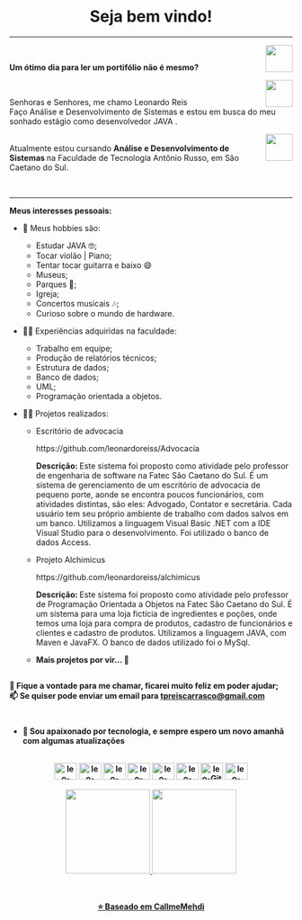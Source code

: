 <h1 align="center"> Seja bem vindo! </h1>
<hr />
<a href="https://github.com/leonardoreiss" target="_blank">
  <img align="right" src="https://cdn.iconscout.com/icon/free/png-256/github-108-438008.png" width="48px" height="48px">
</a><br />
<p align="left" > 
  <b>Um ótimo dia para ler um portifólio não é mesmo?</b>
</p>
<a href="https://www.instagram.com/leonardo.reis/" target="_blank">
  <img align="right" src="https://cdn.icon-icons.com/icons2/1211/PNG/512/1491579602-yumminkysocialmedia36_83067.png" width="48px" height="48px">
</a><br />
<p align="left" >
Senhoras e Senhores, me chamo Leonardo Reis<br />
Faço Análise e Desenvolvimento de Sistemas e estou em busca do meu sonhado estágio como desenvolvedor JAVA </b>. 
</p>
<a href="https://www.linkedin.com/in/leonardo-reis-68b036187/" target="_blank">
  <img align="right" src="https://i.ibb.co/Kx2GSrT/linkedin.png" width="48px" height="48px">
</a>


<br>
Atualmente estou cursando <b> Análise e Desenvolvimento de Sistemas </b> na Faculdade de Tecnologia Antônio Russo, em São Caetano do Sul.
<p align="left" >
<br>
<hr />

**Meus interesses pessoais:**

- 👾 Meus hobbies são: 
  - Estudar JAVA 🤓;
  - Tocar violão | Piano;
  - Tentar tocar guitarra e baixo 😄
  - Museus;
  - Parques 🌳;  
  - Igreja;
  - Concertos musicais 🎶;
  - Curioso sobre o mundo de hardware.

- 👩‍💻 Experiências adquiridas na faculdade:
  - Trabalho em equipe;
  - Produção de relatórios técnicos;
  - Estrutura de dados;
  - Banco de dados;
  - UML;
  - Programação orientada a objetos.
  
- 👩‍💻 Projetos realizados:
  - Escritório de advocacia
    <p> 
      https://github.com/leonardoreiss/Advocacia
    <p>
      <b> Descrição: </b> Este sistema foi proposto como atividade pelo professor de engenharia de software
      na Fatec São Caetano do Sul. É um sistema de gerenciamento de um escritório de advocacia
      de pequeno porte, aonde se encontra poucos funcionários, com atividades distintas, são eles:
      Advogado, Contator e secretária. Cada usuário tem seu próprio ambiente de trabalho com
      dados salvos em um banco. Utilizamos a linguagem Visual Basic .NET com a IDE Visual Studio
      para o desenvolvimento. Foi utilizado o banco de dados Access.
    <p>
  - Projeto Alchimicus
    <p>
      https://github.com/leonardoreiss/alchimicus
    <p>
    <b> Descrição: </b> Este sistema foi proposto como atividade pelo professor de Programação
        Orientada a Objetos na Fatec São Caetano do Sul. É um sistema para uma loja fictícia de
        ingredientes e poções, onde temos uma loja para compra de produtos, cadastro de
        funcionários e clientes e cadastro de produtos. Utilizamos a linguagem JAVA, com Maven e
        JavaFX. O banco de dados utilizado foi o MySql.
    <p>
  - <b> Mais projetos por vir... 👀 <b>

##
    
💬 Fique a vontade para me chamar, ficarei muito feliz em poder ajudar; <br>
📫 Se quiser pode enviar um email para tpreiscarrasco@gmail.com

#

- 💼 Sou apaixonado por tecnologia, e sempre espero um novo amanhã com algumas atualizações
  
</div>

<div align="center" valign="top"><br>
    <img align="center" alt="leo-Java" height="30" width="40" src="https://cdn.jsdelivr.net/gh/devicons/devicon/icons/java/java-original-wordmark.svg">
    <img align="center" alt="leo-MySQL" height="30" width="40" src="https://cdn.jsdelivr.net/gh/devicons/devicon/icons/mysql/mysql-original-wordmark.svg">
  <img align="center" alt="leo-C++" height="30" width="40" src="https://cdn.jsdelivr.net/gh/devicons/devicon/icons/cplusplus/cplusplus-plain.svg">
  <img align="center" alt="leo-Bash" height="30" width="40" src="https://cdn.jsdelivr.net/gh/devicons/devicon/icons/bash/bash-original.svg">
  <img align="center" alt="leo-Linux" height="30" width="40" src="https://cdn.jsdelivr.net/gh/devicons/devicon/icons/linux/linux-original.svg">
  <img align="center" alt="leo-Spring" height="30" width="40" src="https://cdn.jsdelivr.net/gh/devicons/devicon/icons/spring/spring-original.svg">
  <img align="center" alt="leo-Git" height="30" width="40" src="https://cdn.jsdelivr.net/gh/devicons/devicon/icons/git/git-original.svg">
  <img align="center" alt="leo-VIM" height="30" width="40" src="https://cdn.jsdelivr.net/gh/devicons/devicon/icons/vim/vim-original.svg">

</div><br>

<div align="center">
  <a href="https://github.com/leonardoreiss">
  <img height="150em" src="https://github-readme-stats.vercel.app/api?username=leonardoreiss&show_icons=true&theme=panda&include_all_commits=true&count_private=true"/>
  <img height="150em" src="https://github-readme-stats.vercel.app/api/top-langs/?username=leonardoreiss&layout=compact&langs_count=7&theme=panda"/>
</div>

  <div align="center" valign="top"><br> 
    
  ##
  
</p>

⭐️ Baseado em [CallmeMehdi](https://github.com/CallmeMehdi)
